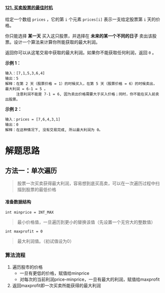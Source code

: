 #### [121. 买卖股票的最佳时机](https://leetcode-cn.com/problems/best-time-to-buy-and-sell-stock/)

给定一个数组 `prices` ，它的第 `i` 个元素 `prices[i]` 表示一支给定股票第 `i` 天的价格。

你只能选择 **某一天** 买入这只股票，并选择在 **未来的某一个不同的日子** 卖出该股票。设计一个算法来计算你所能获取的最大利润。

返回你可以从这笔交易中获取的最大利润。如果你不能获取任何利润，返回 `0` 。

 

**示例 1：**

```
输入：[7,1,5,3,6,4]
输出：5
解释：在第 2 天（股票价格 = 1）的时候买入，在第 5 天（股票价格 = 6）的时候卖出，最大利润 = 6-1 = 5 。
     注意利润不能是 7-1 = 6, 因为卖出价格需要大于买入价格；同时，你不能在买入前卖出股票。
```

**示例 2：**

```
输入：prices = [7,6,4,3,1]
输出：0
解释：在这种情况下, 没有交易完成, 所以最大利润为 0。
```

# 解题思路

## 方法一：单次遍历

> 股票一次买卖获得最大利润，容易想到底买高卖，可以在一次遍历过程中扫描到股票的最低价格

#### 准备数据结构

`int minprice = INT_MAX`

> 最小价格值，一旦遍历到更小的替换该值（先设置一个无穷大的整数值）

`int maxprofit = 0`

> 最大利润值。（初试值设为0）

### 算法流程

1. 遍历股市的价格
   - 一旦有更低的价格，赋值给minprice
   - 对每次的当前利润price-minprice，一旦有最大的利润，赋值给maxprofit
2. 返回maxprofit即一次买卖所能获得的最大利润


